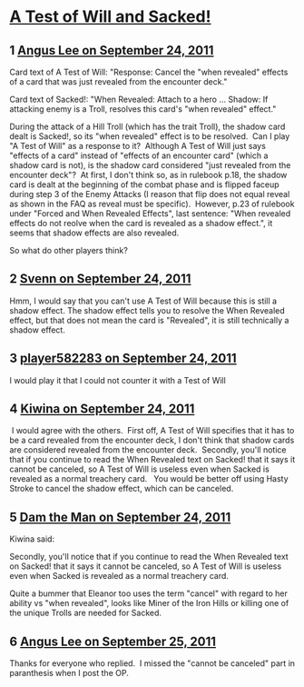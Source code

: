 # [A Test of Will and Sacked!](https://community.fantasyflightgames.com/topic/53640-a-test-of-will-and-sacked/)

## 1 [Angus Lee on September 24, 2011](https://community.fantasyflightgames.com/topic/53640-a-test-of-will-and-sacked/?do=findComment&comment=532353)

Card text of A Test of Will:
"Response: Cancel the "when revealed" effects of a card that was just revealed from the encounter deck."

Card text of Sacked!:
"When Revealed: Attach to a hero ...
Shadow: If attacking enemy is a Troll, resolves this card's "when revealed" effect."

During the attack of a Hill Troll (which has the trait Troll), the shadow card dealt is Sacked!, so its "when revealed" effect is to be resolved.  Can I play "A Test of Will" as a response to it?  Although A Test of Will just says "effects of a card" instead of "effects of an encounter card" (which a shadow card is not), is the shadow card considered "just revealed from the encounter deck"?  At first, I don't think so, as in rulebook p.18, the shadow card is dealt at the beginning of the combat phase and is flipped faceup during step 3 of the Enemy Attacks (I reason that flip does not equal reveal as shown in the FAQ as reveal must be specific).  However, p.23 of rulebook under "Forced and When Revealed Effects", last sentence: "When revealed effects do not reolve when the card is revealed as a shadow effect.", it seems that shadow effects are also revealed.

So what do other players think?

## 2 [Svenn on September 24, 2011](https://community.fantasyflightgames.com/topic/53640-a-test-of-will-and-sacked/?do=findComment&comment=532360)

Hmm, I would say that you can't use A Test of Will because this is still a shadow effect. The shadow effect tells you to resolve the When Revealed effect, but that does not mean the card is "Revealed", it is still technically a shadow effect.

## 3 [player582283 on September 24, 2011](https://community.fantasyflightgames.com/topic/53640-a-test-of-will-and-sacked/?do=findComment&comment=532376)

I would play it that I could not counter it with a Test of Will

## 4 [Kiwina on September 24, 2011](https://community.fantasyflightgames.com/topic/53640-a-test-of-will-and-sacked/?do=findComment&comment=532392)

 I would agree with the others.  First off, A Test of Will specifies that it has to be a card revealed from the encounter deck, I don't think that shadow cards are considered revealed from the encounter deck.  Secondly, you'll notice that if you continue to read the When Revealed text on Sacked! that it says it cannot be canceled, so A Test of Will is useless even when Sacked is revealed as a normal treachery card.   You would be better off using Hasty Stroke to cancel the shadow effect, which can be canceled.

## 5 [Dam the Man on September 24, 2011](https://community.fantasyflightgames.com/topic/53640-a-test-of-will-and-sacked/?do=findComment&comment=532408)

Kiwina said:

Secondly, you'll notice that if you continue to read the When Revealed text on Sacked! that it says it cannot be canceled, so A Test of Will is useless even when Sacked is revealed as a normal treachery card.



Quite a bummer that Eleanor too uses the term "cancel" with regard to her ability vs "when revealed", looks like Miner of the Iron Hills or killing one of the unique Trolls are needed for Sacked.

## 6 [Angus Lee on September 25, 2011](https://community.fantasyflightgames.com/topic/53640-a-test-of-will-and-sacked/?do=findComment&comment=532828)

Thanks for everyone who replied.  I missed the "cannot be canceled" part in paranthesis when I post the OP.

